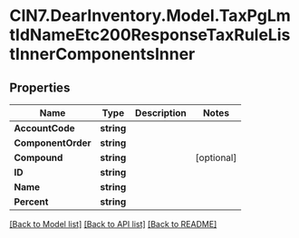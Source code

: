 # CIN7.DearInventory.Model.TaxPgLmtIdNameEtc200ResponseTaxRuleListInnerComponentsInner

## Properties

| Name               | Type       | Description | Notes      |
| ------------------ | ---------- | ----------- | ---------- |
| **AccountCode**    | **string** |             |
| **ComponentOrder** | **string** |             |
| **Compound**       | **string** |             | [optional] |
| **ID**             | **string** |             |
| **Name**           | **string** |             |
| **Percent**        | **string** |             |

[[Back to Model list]](../README.md#documentation-for-models) [[Back to API list]](../README.md#documentation-for-api-endpoints) [[Back to README]](../README.md)

